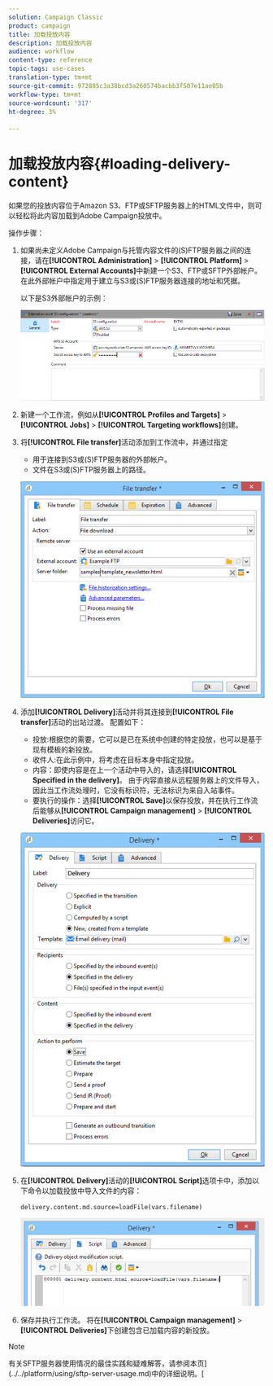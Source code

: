 ```yaml
---
solution: Campaign Classic
product: campaign
title: 加载投放内容
description: 加载投放内容
audience: workflow
content-type: reference
topic-tags: use-cases
translation-type: tm+mt
source-git-commit: 972885c3a38bcd3a260574bacbb3f507e11ae05b
workflow-type: tm+mt
source-wordcount: '317'
ht-degree: 3%

---
```



# 加载投放内容{#loading-delivery-content}

如果您的投放内容位于Amazon S3、FTP或SFTP服务器上的HTML文件中，则可以轻松将此内容加载到Adobe Campaign投放中。

操作步骤：

1. 如果尚未定义Adobe Campaign与托管内容文件的(S)FTP服务器之间的连接，请在&#x200B;**[!UICONTROL Administration]** > **[!UICONTROL Platform]** > **[!UICONTROL External Accounts]**&#x200B;中新建一个S3、FTP或SFTP外部帐户。 在此外部帐户中指定用于建立与S3或(S)FTP服务器连接的地址和凭据。

   以下是S3外部帐户的示例：

   ![](assets/delivery_loadcontent_filetransfertexamples3.png)

1. 新建一个工作流，例如从&#x200B;**[!UICONTROL Profiles and Targets]** > **[!UICONTROL Jobs]** > **[!UICONTROL Targeting workflows]**&#x200B;创建。
1. 将&#x200B;**[!UICONTROL File transfer]**&#x200B;活动添加到工作流中，并通过指定

   * 用于连接到S3或(S)FTP服务器的外部帐户。
   * 文件在S3或(S)FTP服务器上的路径。

   ![](assets/delivery_loadcontent_filetransfertexample.png)

1. 添加&#x200B;**[!UICONTROL Delivery]**&#x200B;活动并将其连接到&#x200B;**[!UICONTROL File transfer]**&#x200B;活动的出站过渡。 配置如下：

   * 投放:根据您的需要，它可以是已在系统中创建的特定投放，也可以是基于现有模板的新投放。
   * 收件人:在此示例中，将考虑在目标本身中指定投放。
   * 内容：即使内容是在上一个活动中导入的，请选择&#x200B;**[!UICONTROL Specified in the delivery]**。 由于内容直接从远程服务器上的文件导入，因此当工作流处理时，它没有标识符，无法标识为来自入站事件。
   * 要执行的操作：选择&#x200B;**[!UICONTROL Save]**&#x200B;以保存投放，并在执行工作流后能够从&#x200B;**[!UICONTROL Campaign management]** > **[!UICONTROL Deliveries]**&#x200B;访问它。

   ![](assets/delivery_loadcontent_activityexample.png)

1. 在&#x200B;**[!UICONTROL Delivery]**&#x200B;活动的&#x200B;**[!UICONTROL Script]**&#x200B;选项卡中，添加以下命令以加载投放中导入文件的内容：

   ```
   delivery.content.md.source=loadFile(vars.filename)
   ```

   ![](assets/delivery_loadcontent_script.png)

1. 保存并执行工作流。 将在&#x200B;**[!UICONTROL Campaign management]** > **[!UICONTROL Deliveries]**&#x200B;下创建包含已加载内容的新投放。

>[!NOTE]
>
>有关SFTP服务器使用情况的最佳实践和疑难解答，请参阅本页](../../platform/using/sftp-server-usage.md)中的详细说明。[
